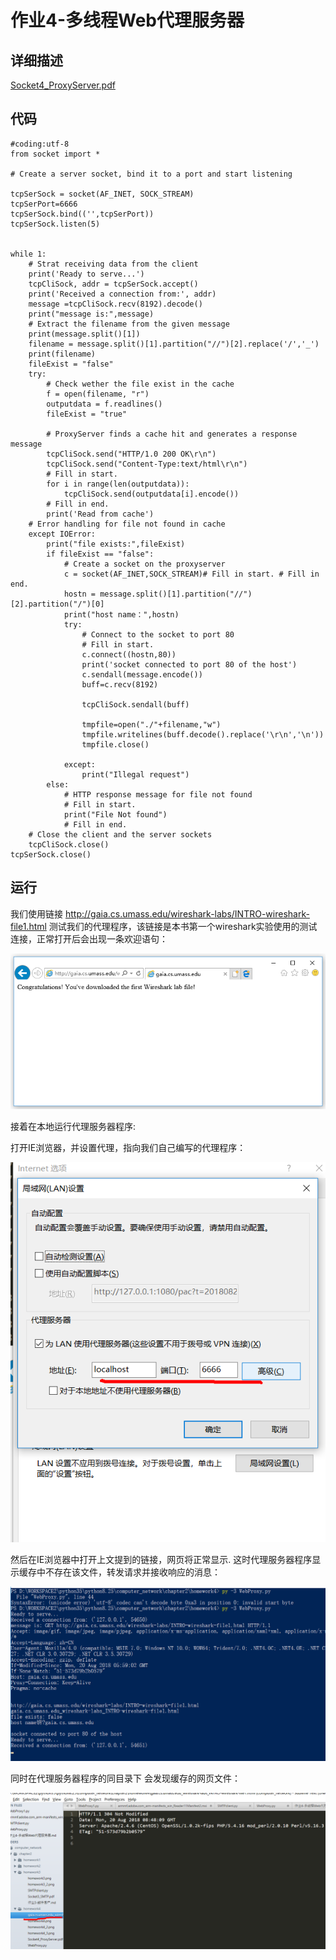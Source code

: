 # 作业4-多线程Web代理服务器

## 详细描述
[Socket4_ProxyServer.pdf](Socket4_ProxyServer.pdf)

## 代码
    #coding:utf-8
    from socket import *

    # Create a server socket, bind it to a port and start listening

    tcpSerSock = socket(AF_INET, SOCK_STREAM)
    tcpSerPort=6666
    tcpSerSock.bind(('',tcpSerPort))
    tcpSerSock.listen(5)


    while 1:
        # Strat receiving data from the client
        print('Ready to serve...')
        tcpCliSock, addr = tcpSerSock.accept()
        print('Received a connection from:', addr)
        message =tcpCliSock.recv(8192).decode() 
        print("message is:",message)
        # Extract the filename from the given message
        print(message.split()[1])
        filename = message.split()[1].partition("//")[2].replace('/','_')
        print(filename)
        fileExist = "false"
        try:
            # Check wether the file exist in the cache
            f = open(filename, "r")
            outputdata = f.readlines()
            fileExist = "true"

            # ProxyServer finds a cache hit and generates a response message
            tcpCliSock.send("HTTP/1.0 200 OK\r\n")
            tcpCliSock.send("Content-Type:text/html\r\n")
            # Fill in start.
            for i in range(len(outputdata)):
                tcpCliSock.send(outputdata[i].encode())
            # Fill in end.
            print('Read from cache')
        # Error handling for file not found in cache
        except IOError:
            print("file exists:",fileExist)
            if fileExist == "false":
                # Create a socket on the proxyserver
                c = socket(AF_INET,SOCK_STREAM)# Fill in start. # Fill in end.
                hostn = message.split()[1].partition("//")[2].partition("/")[0]
                print("host name：",hostn)
                try:
                    # Connect to the socket to port 80
                    # Fill in start.
                    c.connect((hostn,80))
                    print('socket connected to port 80 of the host')
                    c.sendall(message.encode())
                    buff=c.recv(8192)

                    tcpCliSock.sendall(buff)

                    tmpfile=open("./"+filename,"w")
                    tmpfile.writelines(buff.decode().replace('\r\n','\n'))
                    tmpfile.close()

                except:
                    print("Illegal request")
            else:
                # HTTP response message for file not found
                # Fill in start.
                print("File Not found")
                # Fill in end.
        # Close the client and the server sockets
        tcpCliSock.close()
    tcpSerSock.close()

## 运行

  我们使用链接 http://gaia.cs.umass.edu/wireshark-labs/INTRO-wireshark-file1.html 测试我们的代理程序，该链接是本书第一个wireshark实验使用的测试连接，正常打开后会出现一条欢迎语句：

![homework4_2.png](../img/homework4_2.png)

  接着在本地运行代理服务器程序:

  打开IE浏览器，并设置代理，指向我们自己编写的代理程序：

![homework4_3.png](../img/homework4_3.png)

  然后在IE浏览器中打开上文提到的链接，网页将正常显示.
  这时代理服务器程序显示缓存中不存在该文件，转发请求并接收响应的消息：

![homework4.png](../img/homework4.png)

  同时在代理服务器程序的同目录下 会发现缓存的网页文件：

![homework4_4.png](../img/homework4_4.png)
